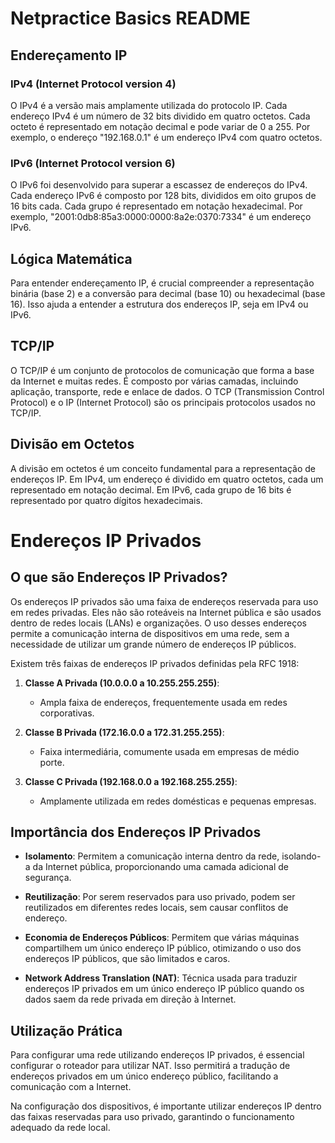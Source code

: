 # Netpractice Basics README

## Endereçamento IP

### IPv4 (Internet Protocol version 4)

O IPv4 é a versão mais amplamente utilizada do protocolo IP. Cada endereço IPv4 é um número de 32 bits dividido em quatro octetos. Cada octeto é representado em notação decimal e pode variar de 0 a 255. Por exemplo, o endereço "192.168.0.1" é um endereço IPv4 com quatro octetos.

### IPv6 (Internet Protocol version 6)

O IPv6 foi desenvolvido para superar a escassez de endereços do IPv4. Cada endereço IPv6 é composto por 128 bits, divididos em oito grupos de 16 bits cada. Cada grupo é representado em notação hexadecimal. Por exemplo, "2001:0db8:85a3:0000:0000:8a2e:0370:7334" é um endereço IPv6.

## Lógica Matemática

Para entender endereçamento IP, é crucial compreender a representação binária (base 2) e a conversão para decimal (base 10) ou hexadecimal (base 16). Isso ajuda a entender a estrutura dos endereços IP, seja em IPv4 ou IPv6.

## TCP/IP

O TCP/IP é um conjunto de protocolos de comunicação que forma a base da Internet e muitas redes. É composto por várias camadas, incluindo aplicação, transporte, rede e enlace de dados. O TCP (Transmission Control Protocol) e o IP (Internet Protocol) são os principais protocolos usados no TCP/IP.

## Divisão em Octetos

A divisão em octetos é um conceito fundamental para a representação de endereços IP. Em IPv4, um endereço é dividido em quatro octetos, cada um representado em notação decimal. Em IPv6, cada grupo de 16 bits é representado por quatro dígitos hexadecimais.

# Endereços IP Privados

## O que são Endereços IP Privados?

Os endereços IP privados são uma faixa de endereços reservada para uso em redes privadas. Eles não são roteáveis na Internet pública e são usados dentro de redes locais (LANs) e organizações. O uso desses endereços permite a comunicação interna de dispositivos em uma rede, sem a necessidade de utilizar um grande número de endereços IP públicos.

Existem três faixas de endereços IP privados definidas pela RFC 1918:

1. **Classe A Privada (10.0.0.0 a 10.255.255.255)**:
   - Ampla faixa de endereços, frequentemente usada em redes corporativas.

2. **Classe B Privada (172.16.0.0 a 172.31.255.255)**:
   - Faixa intermediária, comumente usada em empresas de médio porte.

3. **Classe C Privada (192.168.0.0 a 192.168.255.255)**:
   - Amplamente utilizada em redes domésticas e pequenas empresas.

## Importância dos Endereços IP Privados

- **Isolamento**: Permitem a comunicação interna dentro da rede, isolando-a da Internet pública, proporcionando uma camada adicional de segurança.

- **Reutilização**: Por serem reservados para uso privado, podem ser reutilizados em diferentes redes locais, sem causar conflitos de endereço.

- **Economia de Endereços Públicos**: Permitem que várias máquinas compartilhem um único endereço IP público, otimizando o uso dos endereços IP públicos, que são limitados e caros.

- **Network Address Translation (NAT)**: Técnica usada para traduzir endereços IP privados em um único endereço IP público quando os dados saem da rede privada em direção à Internet.

## Utilização Prática

Para configurar uma rede utilizando endereços IP privados, é essencial configurar o roteador para utilizar NAT. Isso permitirá a tradução de endereços privados em um único endereço público, facilitando a comunicação com a Internet.

Na configuração dos dispositivos, é importante utilizar endereços IP dentro das faixas reservadas para uso privado, garantindo o funcionamento adequado da rede local.

